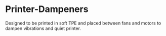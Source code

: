 # Printer-Dampeners
Designed to be printed in soft TPE and placed between fans and motors to dampen vibrations and quiet printer.
